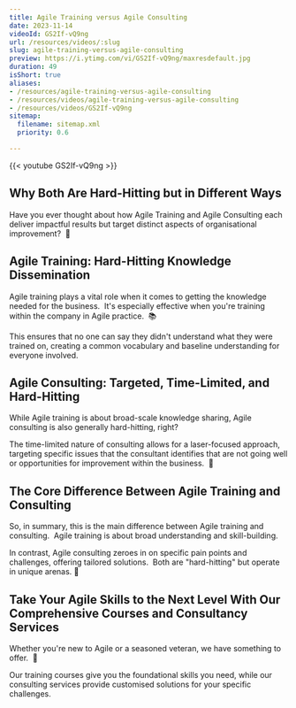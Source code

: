 ```yaml
---
title: Agile Training versus Agile Consulting
date: 2023-11-14
videoId: GS2If-vQ9ng
url: /resources/videos/:slug
slug: agile-training-versus-agile-consulting
preview: https://i.ytimg.com/vi/GS2If-vQ9ng/maxresdefault.jpg
duration: 49
isShort: true
aliases:
- /resources/agile-training-versus-agile-consulting
- /resources/videos/agile-training-versus-agile-consulting
- /resources/videos/GS2If-vQ9ng
sitemap:
  filename: sitemap.xml
  priority: 0.6

---
```



{{< youtube GS2If-vQ9ng >}}

## Why Both Are Hard-Hitting but in Different Ways

Have you ever thought about how Agile Training and Agile Consulting each deliver impactful results but target distinct aspects of organisational improvement?  🤔

## Agile Training: Hard-Hitting Knowledge Dissemination

Agile training plays a vital role when it comes to getting the knowledge needed for the business.  It's especially effective when you're training within the company in Agile practice.  📚

This ensures that no one can say they didn't understand what they were trained on, creating a common vocabulary and baseline understanding for everyone involved.

## Agile Consulting: Targeted, Time-Limited, and Hard-Hitting

While Agile training is about broad-scale knowledge sharing, Agile consulting is also generally hard-hitting, right?

The time-limited nature of consulting allows for a laser-focused approach, targeting specific issues that the consultant identifies that are not going well or opportunities for improvement within the business.  🎯

## The Core Difference Between Agile Training and Consulting

So, in summary, this is the main difference between Agile training and consulting.  Agile training is about broad understanding and skill-building.

In contrast, Agile consulting zeroes in on specific pain points and challenges, offering tailored solutions.  Both are "hard-hitting" but operate in unique arenas. 🎯

## Take Your Agile Skills to the Next Level With Our Comprehensive Courses and Consultancy Services

Whether you're new to Agile or a seasoned veteran, we have something to offer.  🌟

Our training courses give you the foundational skills you need, while our consulting services provide customised solutions for your specific challenges.



